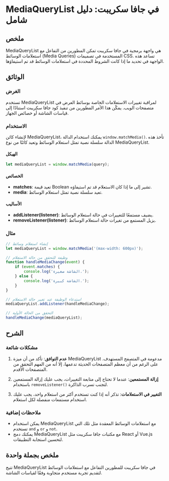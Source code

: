<!--
Meta Description: # MediaQueryList في جافا سكريبت: دليل شامل ## ملخص MediaQueryList هي واجهة برمجية في جافا سكريبت تمكن المطورين من التفاعل مع استعلامات الوسائط (Media ...
Meta Keywords: mediaquerylist, الوسائط, استعلام, جافا, سكريبت
-->

# MediaQueryList في جافا سكريبت: دليل شامل

## ملخص
MediaQueryList هي واجهة برمجية في جافا سكريبت تمكن المطورين من التفاعل مع استعلامات الوسائط (Media Queries) المستخدمة في تصميمات CSS. تساعد هذه الواجهة في تحديد ما إذا كانت الشروط المحددة في استعلامات الوسائط قد تم استيفاؤها.

## الوثائق
### الغرض
تستخدم MediaQueryList لمراقبة تغييرات الاستعلامات الخاصة بوسائط العرض في متصفحات الويب. يمكّن هذا الأمر المطورين من تنفيذ كود جافا سكريبت استنادًا إلى قياسات الشاشة أو خصائص الجهاز.

### الاستخدام
لإنشاء كائن MediaQueryList، يمكنك استخدام الدالة `window.matchMedia()`. تأخذ هذه الدالة سلسلة نصية تمثل استعلام الوسائط وتعيد كائنًا من نوع MediaQueryList.

#### الهيكل
```javascript
let mediaQueryList = window.matchMedia(query);
```

#### الخصائص
- **matches**: تعيد قيمة Boolean تشير إلى ما إذا كان الاستعلام قد تم استيفاؤه.
- **media**: تعيد سلسلة نصية تمثل استعلام الوسائط.

#### الأساليب
- **addListener(listener)**: يضيف مستمعًا للتغييرات في حالة استعلام الوسائط.
- **removeListener(listener)**: يزيل المستمع من تغيرات حالة استعلام الوسائط.

### مثال
```javascript
// إنشاء استعلام وسائط
let mediaQueryList = window.matchMedia('(max-width: 600px)');

// وظيفة للتحقق من حالة الاستعلام
function handleMediaChange(event) {
    if (event.matches) {
        console.log('الشاشة صغيرة.');
    } else {
        console.log('الشاشة كبيرة.');
    }
}

// استدعاء الوظيفة عند تغيير حالة الاستعلام
mediaQueryList.addListener(handleMediaChange);

// التحقق من الحالة الأولية
handleMediaChange(mediaQueryList);
```

## الشرح
### مشكلات شائعة
1. **عدم التوافق**: تأكد من أن ميزة MediaQueryList مدعومة في المتصفح المستهدف. على الرغم من أن معظم المتصفحات الحديثة تدعمها، إلا أنه من المهم التحقق من المتصفحات الأقدم.
   
2. **إزالة المستمعين**: عندما لا تحتاج إلى متابعة التغييرات، يجب عليك إزالة المستمعين باستخدام `removeListener()` لتجنب تسرب الذاكرة.

3. **التغيير في الاستعلامات**: تذكر أنه إذا كنت تستخدم أكثر من استعلام واحد، يجب عليك استخدام مستمعات منفصلة لكل استعلام.

### ملاحظات إضافية
- يمكن استخدام MediaQueryList مع استعلامات الوسائط المعقدة مثل تلك التي تستخدم `and` و `or` و `not`.
- يمكنك دمج MediaQueryList مع مكتبات جافا سكريبت مثل React أو Vue.js لتحسين استجابة التطبيقات.

## ملخص بجملة واحدة
تتيح MediaQueryList في جافا سكريبت للمطورين التفاعل مع استعلامات الوسائط لتقديم تجربة مستخدم متجاوبة وفقًا لقياسات الشاشة.